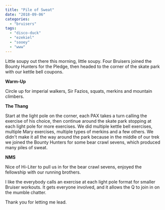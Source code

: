 ```yaml
---
title: "Pile of Sweat"
date: "2018-09-06"
categories: 
  - "bruisers"
tags: 
  - "disco-duck"
  - "ezekiel"
  - "sooey"
  - "www"
---
```


Little soupy out there this morning, little soupy. Four Bruisers joined the Bounty Hunters for the Pledge, then headed to the corner of the skate park with our kettle bell coupons.

**Warm-Up**

Circle up for imperial walkers, Sir Fazios, squats, merkins and mountain climbers.

**The Thang**

Start at the light pole on the corner, each PAX takes a turn calling the exercise of his choice, then continue around the skate park stopping at each light pole for more exercises. We did multiple kettle bell exercises, multiple Mary exercises, multiple types of merkins and a few others. We didn't make it all the way around the park because in the middle of our trek we joined the Bounty Hunters for some bear crawl sevens, which produced many piles of sweat.

**NMS**

Nice of Hi-Liter to pull us in for the bear crawl sevens, enjoyed the fellowship with our running brothers.

I like the everybody calls an exercise at each light pole format for smaller Bruiser workouts. It gets everyone involved, and it allows the Q to join in on the mumble chatter.

Thank you for letting me lead.
